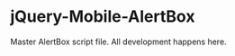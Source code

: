 jQuery-Mobile-AlertBox
==========================

Master AlertBox script file. All development happens here.
